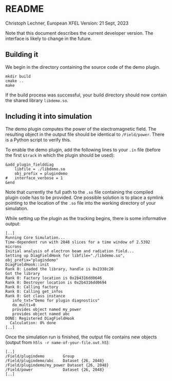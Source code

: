 # README
Christoph Lechner, European XFEL
Version: 21 Sept, 2023

Note that this document describes the current developer version. The interface is likely to change in the future.

## Building it

We begin in the directory containing the source code of the demo plugin.
```
mkdir build
cmake ..
make
```

If the build process was successful, your build directory should now contain the shared library `libdemo.so`.

## Including it into simulation
The demo plugin computes the power of the electromagnetic field. The resulting object in the output file should be identical to `/Field/power`. There is a Python script to verify this.

To enable the demo plugin, add the following lines to your `.in` file (before the first `&track` in which the plugin should be used):
```
&add_plugin_fielddiag
    libfile = ./libdemo.so
    obj_prefix = plugindemo
#   interface_verbose = 1
&end
```
Note that currently the full path to the `.so` file containing the compiled plugin code has to be provided. One possible solution is to place a symlink pointing to the location of the `.so` file into the working directory of your simulation.

While setting up the plugin as the tracking begins, there is some informative output:
```
[..]
Running Core Simulation...
Time-dependent run with 2048 slices for a time window of 2.5392 microns
Initial analysis of electron beam and radiation field...
Setting up DiagFieldHook for libfile="./libdemo.so", obj_prefix="plugindemo"
DiagFieldHook::init
Rank 0: Loaded the library, handle is 0x2338c20
Got the library
Rank 0: Factory location is 0x2b4316dd0646
Rank 0: Destroyer location is 0x2b4316dd0694
Rank 0: Calling factory
Rank 0: Calling get_infos
Rank 0: Got class instance
   info_txt="Demo for plugin diagnostics"
   do_multi=0
   provides object named my_power
   provides object named abc
DONE: Registered DiagFieldHook
  Calculation: 0% done
[..]
```

Once the simulation run is finished, the output file contains new objects (output from `h5ls -r name-of-your-file.out.h5`):
```
[..]
/Field/plugindemo        Group
/Field/plugindemo/abc    Dataset {26, 2048}
/Field/plugindemo/my_power Dataset {26, 2048}
/Field/power             Dataset {26, 2048}
[..]
```
